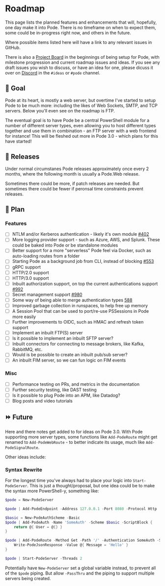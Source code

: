 # Roadmap

This page lists the planned features and enhancements that will, hopefully, one day make it into Pode. There is no timeframe on when to expect them, some could be in-progress right now, and others in the future.

Where possible items listed here will have a link to any relevant issues in GitHub.

There is also a [Project Board](https://github.com/users/Badgerati/projects/2) in the beginnings of being setup for Pode, with milestone progression and current roadmap issues and ideas. If you see any draft issues you wish to discuss, or have an idea for one, please dicuss it over on [Discord](https://discord.gg/fRqeGcbF6h) in the `#ideas` or `#pode` channel.

## 🎯 Goal

Pode at its heart, is mostly a web server, but overtime I've started to setup Pode to be much more: including the likes of Web Sockets, SMTP, and TCP servers. Below you'll even see on the roadmap is FTP.

The eventual goal is to have Pode be a central PowerShell module for a number of different server types, even allowing you to host different types together and use them in combination - an FTP server with a web frontend for instance! This will be fleshed out more in Pode 3.0 - which plans for this have started!

## 🚢 Releases

Under normal circumstanes Pode releases approximately once every 2 months, where the following month is usually a Pode.Web release.

Sometimes there could be more, if patch releases are needed. But sometimes there could be fewer if peronsal time constraints prevent releases.

## 📃 Plan

### Features

- [ ] NTLM and/or Kerberos authentication - likely it's own module [#402](https://github.com/Badgerati/Pode/issues/402)
- [ ] More logging provider support - such as Azure, AWS, and Splunk. These could be baked into Pode or be standalone modules
- [ ] Better support for a more "serverless" Pode feel via Docker, such as auto-loading routes from a folder
- [ ] Starting Pode as a background job from CLI, instead of blocking [#553](https://github.com/Badgerati/Pode/issues/553)
- [ ] gRPC support
- [ ] HTTP/2.0 support
- [ ] HTTP/3.0 support
- [ ] Inbuilt authorization support, on top the current authentications support [#992](https://github.com/Badgerati/Pode/issues/992)
- [ ] Secret management support [#980](https://github.com/Badgerati/Pode/issues/980)
- [ ] Some way of being able to merge authentication types [588](https://github.com/Badgerati/Pode/issues/588)
- [ ] Improved garbage collection in runspaces, to help free up memory
- [ ] A Session Pool that can be used to port/re-use PSSessions in Pode more easily
- [ ] Further improvements to OIDC, such as HMAC and refresh token support
- [ ] Implement an inbuilt FTP(S) server
- [ ] Is it possible to implement an inbuilt SFTP server?
- [ ] Inbuilt connectors for connecting to message brokers, like Kafka, RabbitMQ, etc.
- [ ] Would is be possible to create an inbuilt pub/sub server?
- [ ] An inbuilt FIM server, so we can fun logic on FIM events

### Misc

- [ ] Performance testing on PRs, and metrics in the documentation
- [ ] Further security testing, like DAST testing
- [ ] Is it possible to plug Pode into an APM, like Datadog?
- [ ] Blog posts and video tutorials

## ⏩ Future

Here and there notes get added to for ideas on Pode 3.0. With Pode supporting more server types, some functions like `Add-PodeRoute` might get renamed to `Add-PodeWebRoute` - to better indicate its usage, much like `Add-PodeSignalRoute`.

Other ideas include:

### Syntax Rewrite

For the longest time you've always had to place your logic into `Start-PodeServer`. This is just a thought/proposal, but one idea could be to make the syntax more PowerShell-y, something like:

```powershell
$pode = New-PodeServer

$pode | Add-PodeEndpoint -Address 127.0.0.1 -Port 8080 -Protocol Http

$basic = New-PodeAuthScheme -Basic
$pode | Add-PodeAuth -Name 'SomeAuth' -Scheme $basic -ScriptBlock {
    return @{ User = @{} }
}

$pode | Add-PodeRoute -Method Get -Path '/' -Authentication SomeAuth -ScriptBlock {
    Write-PodeJsonResponse -Value @{ Message = 'Hello' }
}

$pode | Start-PodeServer -Threads 2
```

Potentially have `New-PodeServer` set a global variable instead, to prevent all of the `$pode` piping. But allow `-PassThru` and the piping to support multiple servers being created.

